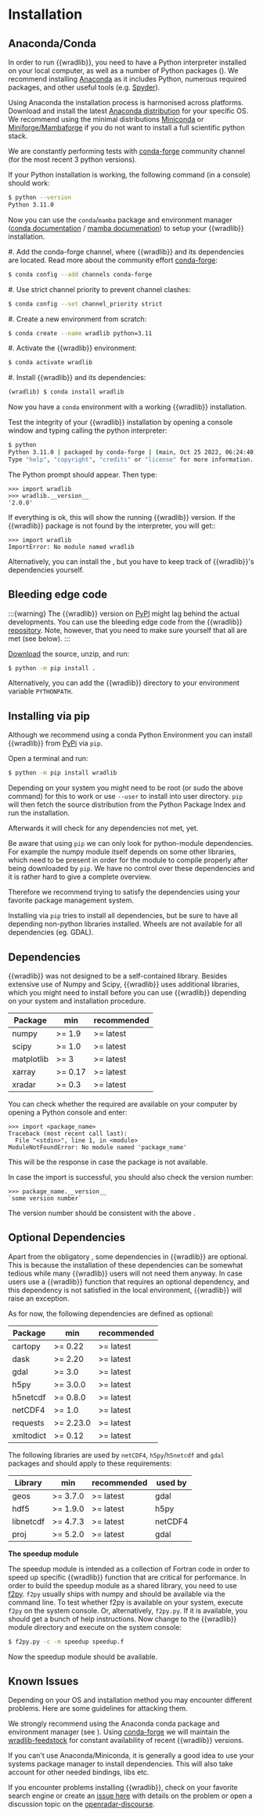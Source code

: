 # Installation

## Anaconda/Conda

In order to run {{wradlib}}, you need to have a Python interpreter installed on your local computer, as well as a number of Python packages ([](#dependencies)). We recommend installing [Anaconda](https://www.anaconda.com/download) as it includes Python, numerous required packages, and other useful tools (e.g. [Spyder](https://www.spyder-ide.org/)).

Using Anaconda the installation process is harmonised across platforms. Download and install the latest [Anaconda distribution](https://www.anaconda.com/download) for your specific OS. We recommend using the minimal distributions [Miniconda](https://conda.io/miniconda.html) or [Miniforge/Mambaforge](https://github.com/conda-forge/miniforge)  if you do not want to install a full scientific python stack.

We are constantly performing tests with [conda-forge](https://conda-forge.org/) community channel (for the most recent 3 python versions).

If your Python installation is working, the following command (in a console) should work:

```bash
$ python --version
Python 3.11.0
```

Now you can use the ``conda``/``mamba`` package and environment manager ([conda documentation](https://conda.io/docs/) / [mamba documenation](https://mamba.readthedocs.io/en/latest/)) to setup your {{wradlib}} installation.

#. Add the conda-forge channel, where {{wradlib}} and its dependencies are located. Read more about the community effort [conda-forge](https://conda-forge.org):

```bash
$ conda config --add channels conda-forge
```

#. Use strict channel priority to prevent channel clashes:

```bash
$ conda config --set channel_priority strict
```

#. Create a new environment from scratch:

```bash
$ conda create --name wradlib python=3.11
```

#. Activate the {{wradlib}} environment:

```bash
$ conda activate wradlib
```

#. Install {{wradlib}} and its dependencies:

```bash
(wradlib) $ conda install wradlib
```

Now you have a ``conda`` environment with a working {{wradlib}} installation.

Test the integrity of your {{wradlib}} installation by opening a console window and typing calling the python interpreter:

```bash
$ python
Python 3.11.0 | packaged by conda-forge | (main, Oct 25 2022, 06:24:40) [GCC 10.4.0] on linux
Type "help", "copyright", "credits" or "license" for more information.
```

The Python prompt should appear. Then type:

```ipython
>>> import wradlib
>>> wradlib.__version__
'2.0.0'
```

If everything is ok, this will show the running {{wradlib}} version. If the {{wradlib}} package is not found by the interpreter, you will get::

```ipython
>>> import wradlib
ImportError: No module named wradlib
```

Alternatively, you can install the [](#bleeding-edge-code), but you have to keep track of {{wradlib}}'s dependencies yourself.


## Bleeding edge code

:::{warning}
The {{wradlib}} version on [PyPI](https://pypi.org/project/wradlib) might lag behind the actual developments. You can use the bleeding edge code from the {{wradlib}} [repository](https://github.com/wradlib/wradlib). Note, however, that you need to make sure yourself that all [](#dependencies) are met (see below).
:::

[Download](https://codeload.github.com/wradlib/wradlib/zip/main) the source, unzip, and run:

```bash
$ python -m pip install .
```

Alternatively, you can add the {{wradlib}} directory to your environment variable ``PYTHONPATH``.

## Installing via pip

Although we recommend using a conda Python Environment you can install {{wradlib}} from [PyPi](https://pypi.org/project/wradlib) via ``pip``.

Open a terminal and run:

```bash
$ python -m pip install wradlib
```

Depending on your system you might need to be root (or sudo the above command) for this to work or use `--user` to install into user directory.
``pip`` will then fetch the source distribution from the Python Package Index and run the installation.

Afterwards it will check for any dependencies not met, yet.

Be aware that using ``pip`` we can only look for python-module dependencies.
For example the numpy module itself depends on some other libraries, which need to be present in order for the module to compile properly after being downloaded by ``pip``. We have no control over these dependencies and it is rather hard to give a complete overview.

Therefore we recommend trying to satisfy the dependencies using your favorite package management system.

Installing via ``pip`` tries to install all dependencies, but be sure to have all depending non-python libraries installed. Wheels are not available for all dependencies (eg. GDAL).

## Dependencies

{{wradlib}} was not designed to be a self-contained library. Besides extensive use of Numpy and Scipy, {{wradlib}} uses additional libraries, which you might need to install before you can use {{wradlib}} depending on your system and installation procedure.

| Package    | min     | recommended |
|------------|---------| ----------- |
| numpy      | >= 1.9  | >= latest   |
| scipy      | >= 1.0  | >= latest   |
| matplotlib | >= 3    | >= latest   |
| xarray     | >= 0.17 | >= latest   |
| xradar     | >= 0.3  | >= latest   |

You can check whether the required [](#dependencies) are available on your computer by opening a Python console and enter:

```ipython
>>> import <package_name>
Traceback (most recent call last):
  File "<stdin>", line 1, in <module>
ModuleNotFoundError: No module named 'package_name'
```

This will be the response in case the package is not available.

In case the import is successful, you should also check the version number:

```ipython
>>> package_name.__version__
`some version number`
```

The version number should be consistent with the above [](#dependencies).


## Optional Dependencies

Apart from the obligatory [](#optional-dependencies), some dependencies in {{wradlib}} are optional. This is because the installation of these dependencies can be somewhat tedious while many {{wradlib}} users will not need them anyway. In case users use a {{wradlib}} function that requires an optional dependency, and this dependency is not satisfied in the local environment, {{wradlib}} will raise an exception.

As for now, the following dependencies are defined as optional:

| Package    |    min    | recommended |
|------------|-----------|-------------|
| cartopy    | >= 0.22   | >= latest   |
| dask       | >= 2.20   | >= latest   |
| gdal       | >= 3.0    | >= latest   |
| h5py       | >= 3.0.0  | >= latest   |
| h5netcdf   | >= 0.8.0  | >= latest   |
| netCDF4    | >= 1.0    | >= latest   |
| requests   | >= 2.23.0 | >= latest   |
| xmltodict  | >= 0.12   | >= latest   |

The following libraries are used by `netCDF4`, `h5py`/`h5netcdf` and `gdal` packages and should apply to these requirements:

| Library    |    min    | recommended | used by |
|------------|-----------|-------------|---------|
| geos       | >= 3.7.0  | >= latest   | gdal    |
| hdf5       | >= 1.9.0  | >= latest   | h5py    |
| libnetcdf  | >= 4.7.3  | >= latest   | netCDF4 |
| proj       | >= 5.2.0  | >= latest   | gdal    |

**The speedup module**

The speedup module is intended as a collection of Fortran code in order to speed up specific {{wradlib}} function that are critical for performance.
In order to build the speedup module as a shared library, you need to use [f2py](https://numpy.org/doc/stable/f2py/usage.html). ``f2py`` usually ships with numpy and should be available via the command line. To test whether f2py is available on your system, execute ``f2py`` on the system console. Or, alternatively, ``f2py.py``. If it is available, you should get a bunch of help instructions. Now change to the {{wradlib}} module directory and execute on the system console:

```bash
$ f2py.py -c -m speedup speedup.f
```

Now the speedup module should be available.

## Known Issues

Depending on your OS and installation method you may encounter different problems. Here are some guidelines for attacking them.

We strongly recommend using the Anaconda conda package and environment manager (see [](#installation)). Using [conda-forge](https://conda-forge.org) we will maintain the [wradlib-feedstock](https://github.com/conda-forge/wradlib-feedstock) for constant availability of recent {{wradlib}} versions.

If you can't use Anaconda/Miniconda, it is generally a good idea to use your systems package manager to install dependencies. This will also take account for other needed bindings, libs etc.

If you encounter problems installing {{wradlib}}, check on your favorite search engine or create an [issue here](https://github.com/wradlib/wradlib/issues) with details on the problem or open a discussion topic on the [openradar-discourse](https://openradar.discourse.group/).

